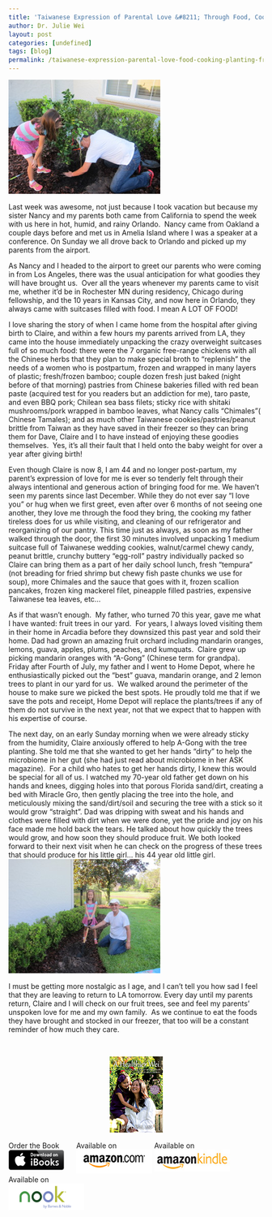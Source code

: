 ```yaml
---
title: 'Taiwanese Expression of Parental Love &#8211; Through Food, Cooking, and Planting of Fruit Trees….'
author: Dr. Julie Wei
layout: post
categories: [undefined]
tags: [blog]
permalink: /taiwanese-expression-parental-love-food-cooking-planting-fruit-trees/
---
```

<img class="alignleft size-medium wp-image-1097" src="/wp-content/uploads/2014/07/IMG_2547-300x225.jpg" alt="IMG_2547" width="300" height="225" />

Last week was awesome, not just because I took vacation but because my sister Nancy and my parents both came from California to spend the week with us here in hot, humid, and rainy Orlando.  Nancy came from Oakland a couple days before and met us in Amelia Island where I was a speaker at a conference. On Sunday we all drove back to Orlando and picked up my parents from the airport.

As Nancy and I headed to the airport to greet our parents who were coming in from Los Angeles, there was the usual anticipation for what goodies they will have brought us.  Over all the years whenever my parents came to visit me, whether it’d be in Rochester MN during residency, Chicago during fellowship, and the 10 years in Kansas City, and now here in Orlando, they always came with suitcases filled with food. I mean A LOT OF FOOD!

I love sharing the story of when I came home from the hospital after giving birth to Claire, and within a few hours my parents arrived from LA, they came into the house immediately unpacking the crazy overweight suitcases full of so much food: there were the 7 organic free-range chickens with all the Chinese herbs that they plan to make special broth to “replenish” the needs of a women who is postpartum, frozen and wrapped in many layers of plastic; fresh/frozen bamboo; couple dozen fresh just baked (night before of that morning) pastries from Chinese bakeries filled with red bean paste (acquired test for you readers but an addiction for me), taro paste, and even BBQ pork; Chilean sea bass filets; sticky rice with shitaki mushrooms/pork wrapped in bamboo leaves, what Nancy calls “Chimales”( Chinese Tamales); and as much other Taiwanese cookies/pastries/peanut brittle from Taiwan as they have saved in their freezer so they can bring them for Dave, Claire and I to have instead of enjoying these goodies themselves.  Yes, it’s all their fault that I held onto the baby weight for over a year after giving birth!

Even though Claire is now 8, I am 44 and no longer post-partum, my parent’s expression of love for me is ever so tenderly felt through their always intentional and generous action of bringing food for me. We haven’t seen my parents since last December. While they do not ever say “I love you” or hug when we first greet, even after over 6 months of not seeing one another, they love me through the food they bring, the cooking my father tireless does for us while visiting, and cleaning of our refrigerator and reorganizing of our pantry. This time just as always, as soon as my father walked through the door, the first 30 minutes involved unpacking 1 medium suitcase full of Taiwanese wedding cookies, walnut/carmel chewy candy, peanut brittle, crunchy buttery “egg-roll” pastry individually packed so Claire can bring them as a part of her daily school lunch, fresh “tempura” (not breading for fried shrimp but chewy fish paste chunks we use for soup), more Chimales and the sauce that goes with it, frozen scallion pancakes, frozen king mackerel filet, pineapple filled pastries, expensive Taiwanese tea leaves, etc…

As if that wasn’t enough.  My father, who turned 70 this year, gave me what I have wanted: fruit trees in our yard.  For years, I always loved visiting them in their home in Arcadia before they downsized this past year and sold their home. Dad had grown an amazing fruit orchard including mandarin oranges, lemons, guava, apples, plums, peaches, and kumquats.  Claire grew up picking mandarin oranges with “A-Gong” (Chinese term for grandpa).  Friday after Fourth of July, my father and I went to Home Depot, where he enthusiastically picked out the “best” guava, mandarin orange, and 2 lemon trees to plant in our yard for us.  We walked around the perimeter of the house to make sure we picked the best spots. He proudly told me that if we save the pots and receipt, Home Depot will replace the plants/trees if any of them do not survive in the next year, not that we expect that to happen with his expertise of course.

The next day, on an early Sunday morning when we were already sticky from the humidity, Claire anxiously offered to help A-Gong with the tree planting. She told me that she wanted to get her hands “dirty” to help the microbiome in her gut (she had just read about microbiome in her ASK magazine).  For a child who hates to get her hands dirty, I knew this would be special for all of us. I watched my 70-year old father get down on his hands and knees, digging holes into that porous Florida sand/dirt, creating a bed with Miracle Gro, then gently placing the tree into the hole, and meticulously mixing the sand/dirt/soil and securing the tree with a stick so it would grow “straight”. Dad was dripping with sweat and his hands and clothes were filled with dirt when we were done, yet the pride and joy on his face made me hold back the tears. He talked about how quickly the trees would grow, and how soon they should produce fruit. We both looked forward to their next visit when he can check on the progress of these trees that should produce for his little girl… his 44 year old little girl. <img class="alignleft size-medium wp-image-1098" src="/wp-content/uploads/2014/07/IMG_2549-300x225.jpg" alt="IMG_2549" width="300" height="225" />

I must be getting more nostalgic as I age, and I can’t tell you how sad I feel that they are leaving to return to LA tomorrow. Every day until my parents return, Claire and I will check on our fruit trees, see and feel my parents’ unspoken love for me and my own family.  As we continue to eat the foods they have brought and stocked in our freezer, that too will be a constant reminder of how much they care.

&nbsp;

<span style="width:105px;display:table;margin:0 auto;"><a href="the-book/"><img src="/wp-content/uploads/2014/04/AHealthierWei_cover_150.png" /></a></span>

<p style="height:80px">
  <span style="width:130px;display:inline-block;vertical-align:top;"> Order the Book <a href="https://itunes.apple.com/us/book/a-healthier-wei/id806784060?ls=1&mt=11#" target="_blank" > <img class="size-full wp-image-944" alt="Apple iBooks" title="Apple iBooks" src="/wp-content/uploads/2014/02/Download_on_iBooks_Badge_US-UK_110x40_090513.png" width="110" height="40" /></a> </span> <span style="width:150px;display:inline-block;vertical-align:top;">Available on <a href="http://amzn.to/1fSNqeb" target="_blank" > <img class="size-full wp-image-945" alt="Amazon.com" title="Amazon.com" src="/wp-content/uploads/2014/02/amazon_com_logo_160.jpg" width="160" height="47" /> </a> </span> <span  style="width:150px;display:inline-block;vertical-align:top;">Available on <a href="http://amzn.to/1eHEfNl" target="_blank" > <img class="size-full wp-image-946" alt="Amazon Kindle" title="Amazon Kindle" src="/wp-content/uploads/2014/02/kindle_logo_160.jpg" width="160" height="43" /> </a> </span> <span style="width:150px;display:inline-block;vertical-align:top;">Available on <a href="http://www.barnesandnoble.com/w/a-healthier-wei-julie-wei/1118260302?ean=2940148244592&itm=1&usri=2940148244592" target="_blank" > <img class="size-full wp-image-947" alt="Nook" title="Nook" src="/wp-content/uploads/2014/02/nook_logo_160.png" width="160" height="52" /></a> </span>
</p>


 [1]: the-book